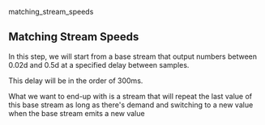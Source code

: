 matching_stream_speeds

## Matching Stream Speeds

In this step, we will start from a base stream that output numbers between 0.02d and 0.5d at a specified delay between samples.

This delay will be in the order of 300ms.

What we want to end-up with is a stream that will repeat the last value of this base stream as long as there's demand and switching to a new value when the base stream emits a new value